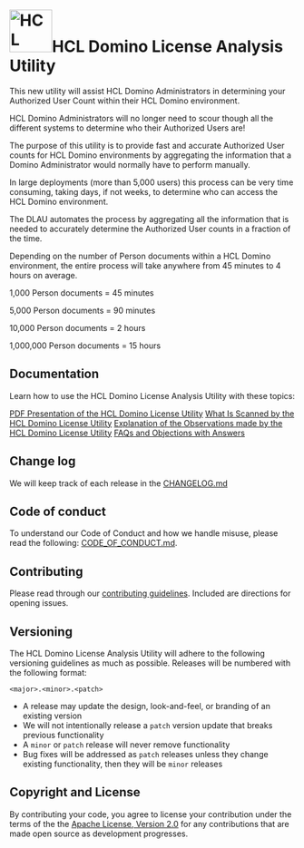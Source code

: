 <h1><img src="https://www.hcltechsw.com/wps/wcm/connect/30a9835c-7d44-4b53-8302-9357b6e41b65/HCL+Domino_Color_Icon_300.png?MOD=AJPERES&CACHEID=ROOTWORKSPACE-30a9835c-7d44-4b53-8302-9357b6e41b65-o8PYNwY" alt="HCL Domino" width="75px;">HCL Domino License Analysis Utility</h1>

This new utility will assist HCL Domino Administrators in determining your Authorized User Count within their HCL Domino environment.

HCL Domino Administrators will no longer need to scour though all the different systems to determine who their Authorized Users are!

The purpose of this utility is to provide fast and accurate Authorized User counts for HCL Domino environments by aggregating the information that a Domino Administrator would normally have to perform manually.

In large deployments (more than 5,000 users) this process can be very time consuming, taking days, if not weeks, to determine who can access the HCL Domino environment.

The DLAU automates the process by aggregating all the information that is needed to accurately determine the Authorized User counts in a fraction of the time.

Depending on the number of Person documents within a HCL Domino environment, the entire process will take anywhere from 45 minutes to 4 hours on average.

1,000 Person documents = 45 minutes

5,000 Person documents = 90 minutes

10,000 Person documents = 2 hours

1,000,000 Person documents = 15 hours

## Documentation

Learn how to use the HCL Domino License Analysis Utility with these topics:

[PDF Presentation of the HCL Domino License Utility](..//blob/main/HCL%20Domino%20License%20Analysis%20Utility%20-%20What%20Is%20It.pdf)
[What Is Scanned by the HCL Domino License Utility](..//blob/main/What%20Is%20Scanned.md)
[Explanation of the Observations made by the HCL Domino License Utility](..//blob/main/Observations%20Explained.md)
[FAQs and Objections with Answers](..//blob/main/FAQs%20and%20Objections%20with%20Answers.md)

## Change log

We will keep track of each release in the [CHANGELOG.md](./CHANGELOG.md)


## Code of conduct

To understand our Code of Conduct and how we handle misuse, please read the following:
[CODE_OF_CONDUCT.md](./CODE_OF_CONDUCT.md).

## Contributing

Please read through our [contributing guidelines](./CONTRIBUTING.md).  Included are directions for opening issues.

## Versioning

The HCL Domino License Analysis Utility will adhere to the following versioning guidelines as much as possible. Releases will be numbered with the following format:

`<major>.<minor>.<patch>`

* A release may update the design, look-and-feel, or branding of an existing version
* We will not intentionally release a `patch` version update that breaks previous functionality
* A `minor` or `patch` release will never remove functionality
* Bug fixes will be addressed as `patch` releases unless they change existing functionality, then they will be `minor` releases

## Copyright and License
By contributing your code, you agree to license your contribution under the terms of the the [Apache License, Version 2.0](https://www.apache.org/licenses/LICENSE-2.0) for any contributions that are made open source as development progresses.
